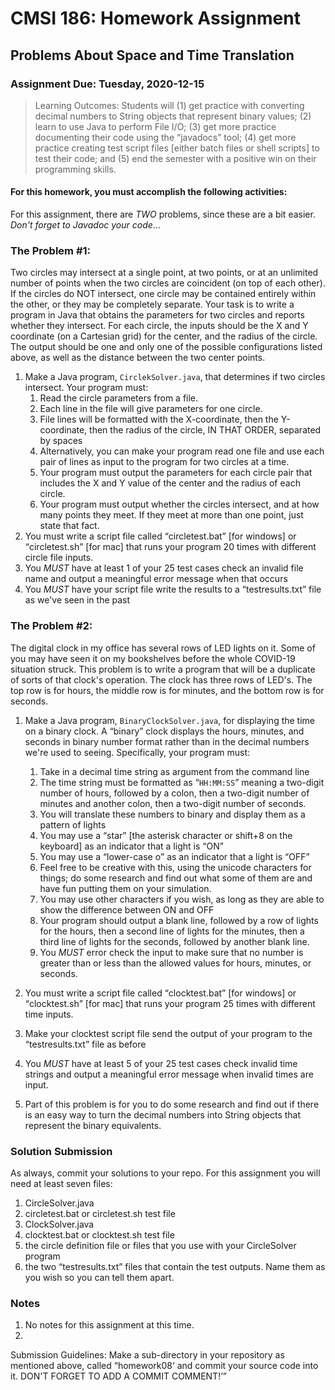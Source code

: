 # CMSI 186: Homework Assignment #
## Problems About Space and Time Translation
### Assignment Due: Tuesday, 2020-12-15

<blockquote>
Learning Outcomes: Students will (1) get practice with converting decimal numbers to String objects that represent binary values; (2) learn to use Java to perform File I/O; (3) get more practice documenting their code using the <q>javadocs</q> tool; (4) get more practice creating test script files [either batch files or shell scripts] to test their code; and (5) end the semester with a positive win on their programming skills.
</blockquote>

#### For this homework, you must accomplish the following activities:

For this assignment, there are *TWO* problems, since these are a bit easier. <em>Don't forget to Javadoc your code</em>&hellip;

### The Problem #1:
Two circles may intersect at a single point, at two points, or at an unlimited number of points when the two circles are coincident (on top of each other).  If the circles do NOT intersect, one circle may be contained entirely within the other, or they may be completely separate.  Your task is to write a program in Java that obtains the parameters for two circles and reports whether they intersect.  For each circle, the inputs should be the X and Y coordinate (on a Cartesian grid) for the center, and the radius of the circle.  The output should be one and only one of the possible configurations listed above, as well as the distance between the two center points.

1. Make a Java program, <code>CirclekSolver.java</code>, that determines if two circles intersect.  Your program must:
   1. Read the circle parameters from a file.</li>
   1. Each line in the file will give parameters for one circle.</li>
   1. File lines will be formatted with the X-coordinate, then the Y-coordinate, then the radius of the circle, IN THAT ORDER, separated by spaces
   1. Alternatively, you can make your program read one file and use each pair of lines as input to the program for two circles at a time.
   1. Your program must output the parameters for each circle pair that includes the X and Y value of the center and the radius of each circle.
   1. Your program must output whether the circles intersect, and at how many points they meet.  If they meet at more than one point, just state that fact.
1. You must write a script file called <q>circletest.bat</q> [for windows] or <q>circletest.sh</q> [for mac] that runs your program 20 times with different circle file inputs.
1. You *MUST* have at least 1 of your 25 test cases check an invalid file name and output a meaningful error message when that occurs
1. You *MUST* have your script file write the results to a <q>testresults.txt</q> file as we've seen in the past

### The Problem #2:
The digital clock in my office has several rows of LED lights on it.  Some of you may have seen it on my bookshelves before the whole COVID-19 situation struck.  This problem is to write a program that will be a duplicate of sorts of that clock's operation.  The clock has three rows of LED's.  The top row is for hours, the middle row is for minutes, and the bottom row is for seconds.

1. Make a Java program, <code>BinaryClockSolver.java</code>, for displaying the time on a binary clock.  A <q>binary</q> clock displays the hours, minutes, and seconds in binary number format rather than in the decimal numbers we're used to seeing.  Specifically, your program must:

   1. Take in a decimal time string as argument from the command line
   1. The time string must be formatted as <q><code>HH:MM:SS</code></q> meaning a two-digit number of hours, followed by a colon, then a two-digit number of minutes and another colon, then a two-digit number of seconds.
   1. You will translate these numbers to binary and display them as a pattern of lights
   1. You may use a <q>star</q> [the asterisk character or shift+8 on the keyboard] as an indicator that a light is <q>ON</q>
   1. You may use a <q>lower-case o</q> as an indicator that a light is <q>OFF</q>
   1. Feel free to be creative with this, using the unicode characters for things; do some research and find out what some of them are and have fun putting them on your simulation.
   1. You may use other characters if you wish, as long as they are able to show the difference                          between ON and OFF
   1. Your program should output a blank line, followed by a row of lights for the hours, then a second line of lights for the minutes, then a third line of lights for the seconds, followed by another blank line.
   1. You *MUST* error check the input to make sure that no number is greater than or less than the allowed values for hours, minutes, or seconds.
1. You must write a script file called <q>clocktest.bat</q> [for windows] or <q>clocktest.sh</q> [for mac] that runs your program 25 times with different time inputs.
1. Make your clocktest script file send the output of your program to the <q>testresults.txt</q> file as before
1. You <em class='underline'>MUST</em> have at least 5 of your 25 test cases check invalid time strings and output a meaningful error message when invalid times are input.
1. Part of this problem is for you to do some research and find out if there is an easy way to turn the decimal numbers into String objects that represent the binary equivalents.

### Solution Submission
As always, commit your solutions to your repo.  For this assignment you will need at least seven files:
1. CircleSolver.java</li>
1. circletest.bat or circletest.sh test file</li>
1. ClockSolver.java</li>
1. clocktest.bat or clocktest.sh test file</li>
1. the circle definition file or files that you use with your CircleSolver program</li>
1. the two <q>testresults.txt</q> files that contain the test outputs.  Name them as you wish so you can tell them apart.
   
### Notes
1. No notes for this assignment at this time.
1. 

Submission Guidelines: Make a sub-directory in your repository as mentioned above, called <q>homework08<q> and commit your source code into it.  DON'T FORGET TO ADD A COMMIT COMMENT!</p>
